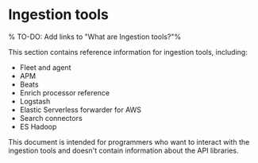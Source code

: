 # Ingestion tools

% TO-DO: Add links to "What are Ingestion tools?"%

This section contains reference information for ingestion tools, including:

* Fleet and agent
* APM
* Beats
* Enrich processor reference
* Logstash
* Elastic Serverless forwarder for AWS
* Search connectors
* ES Hadoop

This document is intended for programmers who want to interact with the ingestion tools and doesn't contain information about the API libraries.